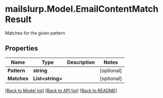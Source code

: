 # mailslurp.Model.EmailContentMatchResult
Matches for the given pattern
## Properties

Name | Type | Description | Notes
------------ | ------------- | ------------- | -------------
**Pattern** | **string** |  | [optional] 
**Matches** | **List&lt;string&gt;** |  | [optional] 

[[Back to Model list]](../README#documentation-for-models) [[Back to API list]](../README#documentation-for-api-endpoints) [[Back to README]](../README)

